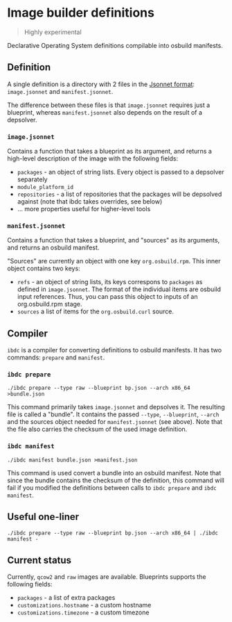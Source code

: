 # Image builder definitions

> Highly experimental

Declarative Operating System definitions compilable into osbuild manifests.

## Definition

A single definition is a directory with 2 files in the [Jsonnet format](https://jsonnet.org/): `image.jsonnet` and `manifest.jsonnet`.

The difference between these files is that `image.jsonnet` requires just a blueprint, whereas `manifest.jsonnet` also depends on the result of a depsolver.

### `image.jsonnet`
Contains a function that takes a blueprint as its argument, and returns a high-level description of the image with the following fields:

- `packages` - an object of string lists. Every object is passed to a depsolver separately
- `module_platform_id`
- `repositories` - a list of repositories that the packages will be depsolved against (note that ibdc takes overrides, see below)
- ... more properties useful for higher-level tools


### `manifest.jsonnet`
Contains a function that takes a blueprint, and "sources" as its arguments, and returns an osbuild manifest.

"Sources" are currently an object with one key `org.osbuild.rpm`. This inner object contains two keys:
- `refs` - an object of string lists, its keys correspons to `packages` as defined in `image.jsonnet`. The format of the individual items are osbuild input references. Thus, you can pass this object to inputs of an org.osbuild.rpm stage.
- `sources` a list of items for the `org.osbuild.curl` source.

## Compiler
`ibdc` is a compiler for converting definitions to osbuild manifests. It has two commands: `prepare` and `manifest`.

### `ibdc prepare`
```
./ibdc prepare --type raw --blueprint bp.json --arch x86_64 >bundle.json
```

This command primarily takes `image.jsonnet` and depsolves it. The resulting file is called a "bundle". It contains the passed `--type`, `--blueprint`, `--arch` and the sources object needed for `manifest.jsonnet` (see above). Note that the file also carries the checksum of the used image definition.

### `ibdc manifest`
```
./ibdc manifest bundle.json >manifest.json
```

This command is used convert a bundle into an osbuild manifest. Note that since the bundle contains the checksum of the definition, this command will fail if you modified the definitions between calls to `ibdc prepare` and `ibdc manifest`.

## Useful one-liner

```
./ibdc prepare --type raw --blueprint bp.json --arch x86_64 | ./ibdc manifest -
```

## Current status
Currently, `qcow2` and `raw` images are available. Blueprints supports the following fields:
- `packages` - a list of extra packages
- `customizations.hostname` - a custom hostname
- `customizations.timezone` - a custom timezone
